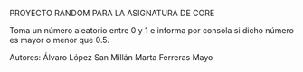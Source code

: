 
PROYECTO RANDOM PARA LA ASIGNATURA DE CORE

Toma un número aleatorio entre 0 y 1 e informa por consola si dicho número es mayor o menor que 0.5.

Autores:
	Álvaro López San Millán
	Marta Ferreras Mayo